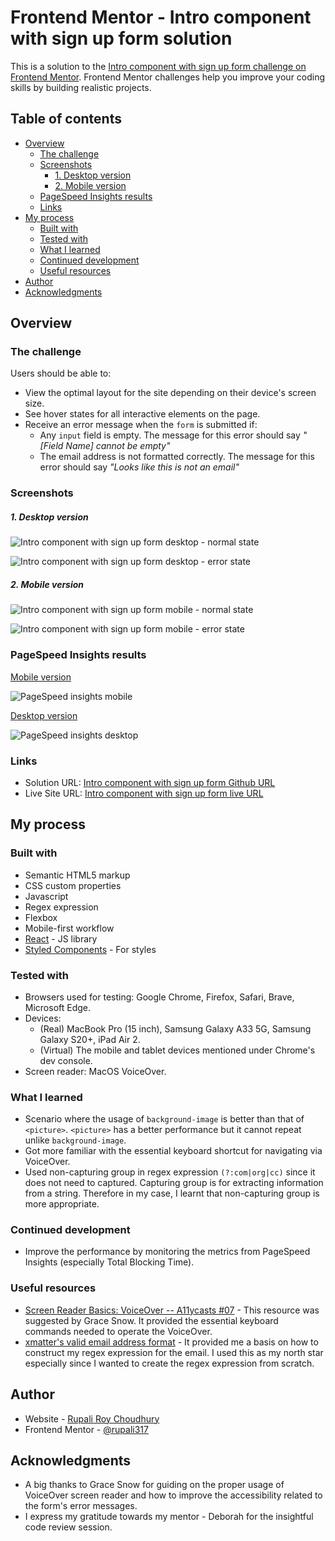 # Frontend Mentor - Intro component with sign up form solution

This is a solution to the [Intro component with sign up form challenge on Frontend Mentor](https://www.frontendmentor.io/challenges/intro-component-with-signup-form-5cf91bd49edda32581d28fd1). Frontend Mentor challenges help you improve your coding skills by building realistic projects.

## Table of contents

- [Overview](#overview)
  - [The challenge](#the-challenge)
  - [Screenshots](#screenshots)
    - [1. Desktop version](#1-desktop-version)
    - [2. Mobile version](#2-mobile-version)
  - [PageSpeed Insights results](#pagespeed-insights-results)
  - [Links](#links)
- [My process](#my-process)
  - [Built with](#built-with)
  - [Tested with](#tested-with)
  - [What I learned](#what-i-learned)
  - [Continued development](#continued-development)
  - [Useful resources](#useful-resources)
- [Author](#author)
- [Acknowledgments](#acknowledgments)

## Overview

### The challenge

Users should be able to:

- View the optimal layout for the site depending on their device's screen size.
- See hover states for all interactive elements on the page.
- Receive an error message when the `form` is submitted if:
  - Any `input` field is empty. The message for this error should say _"[Field Name] cannot be empty"_
  - The email address is not formatted correctly. The message for this error should say _"Looks like this is not an email"_

### Screenshots

##### 1. Desktop version

![Intro component with sign up form desktop - normal state](./public/screenshots/Desktop-normal-state.png)

![Intro component with sign up form desktop - error state](./public/screenshots/Desktop-error-state.png)

##### 2. Mobile version

![Intro component with sign up form mobile - normal state](./public/screenshots/Mobile-normal-state.png)

![Intro component with sign up form mobile - error state](./public/screenshots/Mobile-error-state.png)

### PageSpeed Insights results

[Mobile version](https://pagespeed.web.dev/analysis/https-intro-component-sign-up-form-rc-netlify-app/lx7n0fty6v?form_factor=mobile)

![PageSpeed insights mobile](./public/screenshots/Page-speed-insights-mobile.png)

[Desktop version](https://pagespeed.web.dev/analysis/https-intro-component-sign-up-form-rc-netlify-app/lx7n0fty6v?form_factor=desktop)

![PageSpeed insights desktop](./public/screenshots/Page-speed-insights-desktop.png)

### Links

- Solution URL: [Intro component with sign up form Github URL](https://github.com/rupali317/intro-component-sign-up-form)
- Live Site URL: [Intro component with sign up form live URL](https://intro-component-sign-up-form-rc.netlify.app/)

## My process

### Built with

- Semantic HTML5 markup
- CSS custom properties
- Javascript
- Regex expression
- Flexbox
- Mobile-first workflow
- [React](https://reactjs.org/) - JS library
- [Styled Components](https://styled-components.com/) - For styles

### Tested with

- Browsers used for testing: Google Chrome, Firefox, Safari, Brave, Microsoft Edge.
- Devices:
  - (Real) MacBook Pro (15 inch), Samsung Galaxy A33 5G, Samsung Galaxy S20+, iPad Air 2.
  - (Virtual) The mobile and tablet devices mentioned under Chrome's dev console.
- Screen reader: MacOS VoiceOver.

### What I learned

- Scenario where the usage of `background-image` is better than that of `<picture>`. `<picture>` has a better performance but it cannot repeat unlike `background-image`.
- Got more familiar with the essential keyboard shortcut for navigating via VoiceOver.
- Used non-capturing group in regex expression `(?:com|org|cc)` since it does not need to captured. Capturing group is for extracting information from a string. Therefore in my case, I learnt that non-capturing group is more appropriate.

### Continued development

- Improve the performance by monitoring the metrics from PageSpeed Insights (especially Total Blocking Time).

### Useful resources

- [Screen Reader Basics: VoiceOver -- A11ycasts #07](https://www.youtube.com/watch?v=5R-6WvAihms) - This resource was suggested by Grace Snow. It provided the essential keyboard commands needed to operate the VoiceOver.
- [xmatter's valid email address format](https://help.xmatters.com/ondemand/trial/valid_email_format.htm#:~:text=A%20valid%20email%20address%20consists,com%22%20is%20the%20email%20domain) - It provided me a basis on how to construct my regex expression for the email. I used this as my north star especially since I wanted to create the regex expression from scratch.

## Author

- Website - [Rupali Roy Choudhury](https://www.linkedin.com/in/rupali-rc/)
- Frontend Mentor - [@rupali317](https://www.frontendmentor.io/profile/rupali317)

## Acknowledgments

- A big thanks to Grace Snow for guiding on the proper usage of VoiceOver screen reader and how to improve the accessibility related to the form's error messages.
- I express my gratitude towards my mentor - Deborah for the insightful code review session.

